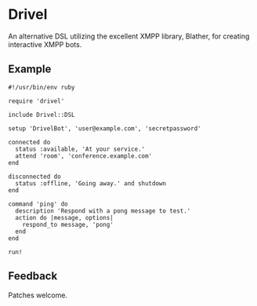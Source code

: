 Drivel
======
An alternative DSL utilizing the excellent XMPP library, Blather, for creating interactive XMPP bots.

Example
-------

    #!/usr/bin/env ruby

    require 'drivel'

    include Drivel::DSL

    setup 'DrivelBot', 'user@example.com', 'secretpassword'

    connected do
      status :available, 'At your service.'
      attend 'room', 'conference.example.com'
    end

    disconnected do
      status :offline, 'Going away.' and shutdown
    end

    command 'ping' do
      description 'Respond with a pong message to test.'
      action do |message, options|
        respond_to message, 'pong'
      end
    end

    run!

Feedback
--------
Patches welcome.

